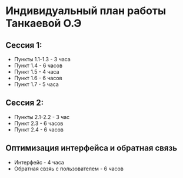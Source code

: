 # Индивидуальный план работы Танкаевой О.Э
## Сессия 1:
* Пункты 1.1-1.3 - 3 часа
* Пункт 1.4 - 6 часов
* Пункт 1.5 - 4 часа
* Пункт 1.6 - 6 часов
* Пункт 1.7 - 5 часа
## Сессия 2:
* Пункты 2.1-2.2 - 3 час
* Пункт 2.3 - 6 часов
* Пункт 2.4 - 6 часов
## Оптимизация интерфейса и обратная связь
* Интерфейс - 4 часа
* Обратная свзяь с пользователем - 6 часов
